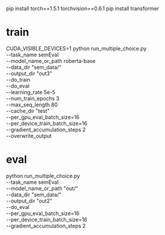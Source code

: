 pip install torch==1.5.1 torchvision==0.6.1
pip install transformer

# train
CUDA_VISIBLE_DEVICES=1 python run_multiple_choice.py \
--task_name semEval \
--model_name_or_path roberta-base \
--data_dir "sem_data/" \
--output_dir "out3" \
--do_train \
--do_eval \
--learning_rate 5e-5 \
--num_train_epochs 3 \
--max_seq_length 80 \
--cache_dir "test"\
--per_gpu_eval_batch_size=16 \
--per_device_train_batch_size=16 \
--gradient_accumulation_steps 2 \
--overwrite_output

# eval
python run_multiple_choice.py \
--task_name semEval \
--model_name_or_path "out/" \
--data_dir "sem_data/" \
--output_dir "out2" \
--do_eval \
--per_gpu_eval_batch_size=16 \
--per_device_train_batch_size=16 \
--gradient_accumulation_steps 2 

